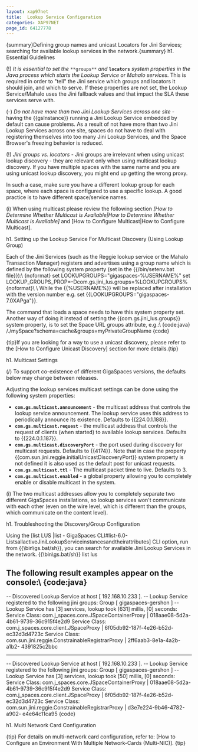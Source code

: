 ```yaml
---
layout: xap97net
title:  Lookup Service Configuration
categories: XAP97NET
page_id: 64127778
---
```


{summary}Defining group names and unicast Locators for Jini Services; searching for available lookup services in the network.{summary}
h1. Essential Guidelines

(!) *It is essential to set the* `**groups**` *and* **`locators`** *system properties in the Java process which starts the Lookup Service or Mahalo services*. This is required in order to "tell" the Jini service which groups and locators it should join, and which to serve. If these properties are not set, the Lookup Service/Mahalo uses the Jini fallback values and that impact the SLA these services serve with.

(-) *Do not have more than two Jini Lookup Services across one site* \- having the {{gsInstance}} running a Jini Lookup Service embedded by default can cause problems. As a result of not have more than two Jini Lookup Services across one site, spaces do not have to deal with registering themselves into too many Jini Lookup Services, and the Space Browser's freezing behavior is reduced.

(!) *Jini groups vs. locators* \- Jini groups are irrelevant when using unicast lookup discovery - they are relevant only when using multicast lookup discovery. If you have multiple spaces with the same name and you are using unicast lookup discovery, you might end up getting the wrong proxy.

In such a case, make sure you have a different lookup group for each space, where each space is configured to use a specific lookup. A good practice is to have different space/service names.

(i) When using multicast please review the following section *[How to Determine Whether Multicast is Available|How to Determine Whether Multicast is Available]* and [How to Configure Multicast|How to Configure Multicast].

h1. Setting up the Lookup Service For Multicast Discovery (Using Lookup Group)

Each of the Jini Services (such as the Reggie lookup service or the Mahalo Transaction Manager) registers and advertises using a group name which is defined by the following system property (set in the {{/bin/setenv.bat file}}):\\
{noformat}
set LOOKUPGROUPS="gigaspaces-%USERNAME%"
set LOOKUP_GROUPS_PROP=-Dcom.gs.jini_lus.groups=%LOOKUPGROUPS%
{noformat}\\ \\
While the {{%USERNAME%}} will be replaced after installation with the version number e.g.
set {{LOOKUPGROUPS="gigaspaces-7.0XAPga"}}.

The command that loads a space needs to have this system property set. Another way of doing it instead of setting the {{com.gs.jini_lus.groups}} system property, is to set the Space URL groups attribute, e.g.:\\
{code:java}
/./mySpace?schema=cache&groups=myPrivateGroupName
{code}

{tip}If you are looking for a way to use a unicast discovery, please refer to the [How to Configure Unicast Discovery] section for more details.{tip}

h1. Multicast Settings

(/) To support co-existence of different GigaSpaces versions, the defaults below may change between releases.

Adjusting the lookup services multicast settings can be done using the following system properties:
* **`com.gs.multicast.announcement`** \- the multicast address that controls the lookup service announcement. The lookup service uses this address to periodically announce its existence. Defaults to {{224.0.1.188}}.
* **`com.gs.multicast.request`** \- the multicast address that controls the request of clients (when started) to available lookup services. Defaults to {{224.0.1.187}}.
* **`com.gs.multicast.discoveryPort`** \- the port used during discovery for multicast requests. Defaults to {{4174}}. Note that in case the property {{com.sun.jini.reggie.initialUnicastDiscoveryPort}} system property is not defined it is also used as the default post for unicast requests.
* **`com.gs.multicast.ttl`** \- The multicast packet time to live. Defaults to 3.
* **`com.gs.multicast.enabled`** \- a global property allowing you to completely enable or disable multicast in the system.

(i) The two multicast addresses allow you to completely separate two different GigaSpaces installations, so lookup services won't communicate with each other (even on the wire level, which is different than the groups, which communicate on the content level).

h1. Troubleshooting the Discovery/Group Configuration

Using the [list LUS |list - GigaSpaces CLI#list-6.0-ListsallactiveJiniLookupServiceinstancesandtheirattributes] CLI option, run from {{<GigaSpaces Root>\bin\gs.bat/sh}}, you can search for available Jini Lookup Services in the network.
{{<GigaSpaces Root>\bin\gs.bat/sh}} list lus

The following result examples appear on the console:\\
{code:java}
-----------------------------------------------------------------------
-- Discovered Lookup Service at host [ 192.168.10.233 ].
-- Lookup Service registered to the following jini groups:
                 Group [ gigaspaces-gershon ]
-- Lookup Service has [3] services, lookup took [631] millis, [0] seconds:
                 Service Class: com.j_spaces.core.JSpaceContainerProxy | 018aae08-5d2a-4b61-9739-36c915f4e2d9
                 Service Class: com.j_spaces.core.client.JSpaceProxy | 6f05db92-187f-4e26-b52d-ec32d3d4723c
                 Service Class: com.sun.jini.reggie.ConstrainableRegistrarProxy | 2ff6aab3-8e1a-4a2b-a1b2-
                 4391825c2bbc

-----------------------------------------------------------------------
-- Discovered Lookup Service at host [ 192.168.10.233 ].
-- Lookup Service registered to the following jini groups:
                 Group [ gigaspaces-gershon ]
-- Lookup Service has [3] services, lookup took [50] millis, [0] seconds:
                 Service Class: com.j_spaces.core.JSpaceContainerProxy | 018aae08-5d2a-4b61-9739-36c915f4e2d9
                 Service Class: com.j_spaces.core.client.JSpaceProxy | 6f05db92-187f-4e26-b52d-ec32d3d4723c
                 Service Class: com.sun.jini.reggie.ConstrainableRegistrarProxy | d3e7e224-9b46-4782-a902-
                 e4e64c11ca95
{code}

h1. Multi Network Card Configuration

{tip} For details on multi-network card configuration, refer to: [How to Configure an Environment With Multiple Network-Cards (Multi-NIC)].
{tip}